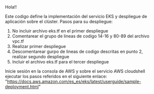 Hola!!


Este codigo define la implementación del servicio EKS y despliegue de aplicación sobre el clúster.
Pasos para su despliegue:

1. No incluir archivo eks.tf en el primer despliegue
2. Comentarear el grupo de lineas de codigo 14-16 y 80-89 del archivo vpc.tf
3. Realizar primer despliegue
4. Descomentarear gurpo de lineas de codigo descritas en punto 2, realizar segundo despliegue
5. Incluir el archivo eks.tf para el tercer despliegue


Inicie sesión en la consola de AWS y sobre el servicio AWS cloudshell ejecutar los pasos referidos en el siguiente enlace:
"https://docs.aws.amazon.com/es_es/eks/latest/userguide/sample-deployment.html"

